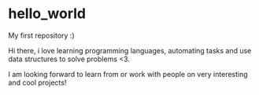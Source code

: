 # hello_world
My first repository :)

Hi there, i love learning programming languages, automating tasks and use data structures to solve problems <3.

I am looking forward to learn from or work with people on very interesting and cool projects! 
